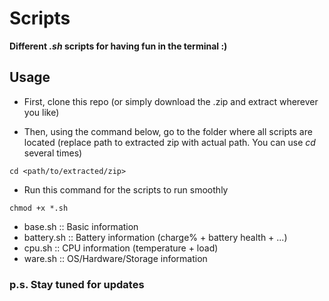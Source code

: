# Scripts
<b>Different <i>.sh</i> scripts for having fun in the terminal :)</b>

## Usage

- First, clone this repo (or simply download the .zip and extract wherever you like)

- Then, using the command below, go to the folder where all scripts are located
(replace path to extracted zip with actual path. You can use <i>cd</i> several times)
```
cd <path/to/extracted/zip>
```

- Run this command for the scripts to run smoothly
```
chmod +x *.sh
```

- base.sh :: Basic information
- battery.sh :: Battery information (charge% + battery health + ...)
- cpu.sh :: CPU information (temperature + load)
- ware.sh :: OS/Hardware/Storage information

### p.s. Stay tuned for updates